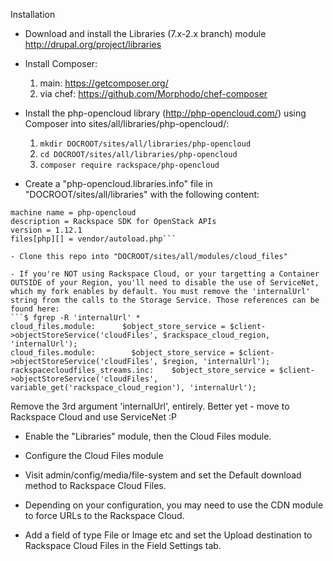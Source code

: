 Installation

- Download and install the Libraries (7.x-2.x branch) module
  http://drupal.org/project/libraries

- Install Composer:
  1. main: https://getcomposer.org/
  2. via chef: https://github.com/Morphodo/chef-composer

- Install the php-opencloud library (http://php-opencloud.com/) using Composer
  into sites/all/libraries/php-opencloud/:
  1. ```mkdir DOCROOT/sites/all/libraries/php-opencloud```
  2. ```cd DOCROOT/sites/all/libraries/php-opencloud```
  3. ```composer require rackspace/php-opencloud```

- Create a "php-opencloud.libraries.info" file in "DOCROOT/sites/all/libraries" with the following content:
```name = php-opencloud
machine name = php-opencloud
description = Rackspace SDK for OpenStack APIs
version = 1.12.1
files[php][] = vendor/autoload.php```

- Clone this repo into "DOCROOT/sites/all/modules/cloud_files"

- If you're NOT using Rackspace Cloud, or your targetting a Container OUTSIDE of your Region, you'll need to disable the use of ServiceNet, which my fork enables by default. You must remove the 'internalUrl' string from the calls to the Storage Service. Those references can be found here:
```$ fgrep -R 'internalUrl' *
cloud_files.module:      $object_store_service = $client->objectStoreService('cloudFiles', $rackspace_cloud_region, 'internalUrl');
cloud_files.module:        $object_store_service = $client->objectStoreService('cloudFiles', $region, 'internalUrl');
rackspacecloudfiles_streams.inc:    $object_store_service = $client->objectStoreService('cloudFiles', variable_get('rackspace_cloud_region'), 'internalUrl');
```
Remove the 3rd argument 'internalUrl', entirely. Better yet - move to Rackspace Cloud and use ServiceNet :P

- Enable the "Libraries" module, then the Cloud Files module.

- Configure the Cloud Files module

- Visit admin/config/media/file-system and set the Default download method to
  Rackspace Cloud Files.

- Depending on your configuration, you may need to use the CDN module to force URLs to the Rackspace Cloud.

- Add a field of type File or Image etc and set the Upload destination to Rackspace Cloud Files in the Field Settings tab.
